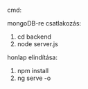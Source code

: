 cmd:

mongoDB-re csatlakozás:
1. cd backend
2. node server.js

honlap elindítása:
1. npm install
2. ng serve -o

